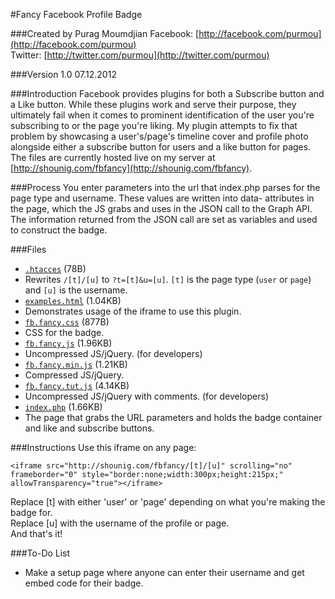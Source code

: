 #Fancy Facebook Profile Badge

###Created by Purag Moumdjian
Facebook: [http://facebook.com/purmou](http://facebook.com/purmou) <br>
Twitter: [http://twitter.com/purmou](http://twitter.com/purmou)
    
###Version 1.0
07.12.2012
    
###Introduction
Facebook provides plugins for both a Subscribe button and a Like button. While these plugins work and serve their purpose, they ultimately fail when it comes to prominent identification of the user you're subscribing to or the page you're liking. My plugin attempts to fix that problem by showcasing a user's/page's timeline cover and profile photo alongside either a subscribe button for users and a like button for pages. <br>
The files are currently hosted live on my server at [http://shounig.com/fbfancy](http://shounig.com/fbfancy).
    
###Process
You enter parameters into the url that index.php parses for the page type and username. These values are written into data- attributes in the page, which the JS grabs and uses in the JSON call to the Graph API. The information returned from the JSON call are set as variables and used to construct the badge.
  
###Files
- [`.htacces`](FBBadge/blob/master/.htaccess) (78B)
 - Rewrites `/[t]/[u]` to `?t=[t]&u=[u]`. `[t]` is the page type (`user` or `page`) and `[u]` is the username.
- [`examples.html`](FBBadge/blob/master/examples.html) (1.04KB)
 - Demonstrates usage of the iframe to use this plugin.
- [`fb.fancy.css`](FBBadge/blob/master/fb.fancy.css) (877B)
 - CSS for the badge.
- [`fb.fancy.js`](FBBadge/blob/master/fb.fancy.js) (1.96KB)
 - Uncompressed JS/jQuery. (for developers)
- [`fb.fancy.min.js`](FBBadge/blob/master/fb.fancy.min.js) (1.21KB)
 - Compressed JS/jQuery.
- [`fb.fancy.tut.js`](FBBadge/blob/master/fb.fancy.tut.js) (4.14KB)
 - Uncompressed JS/jQuery with comments. (for developers)
- [`index.php`](FBBadge/blob/master/index.php) (1.66KB)
 - The page that grabs the URL parameters and holds the badge container and like and subscribe buttons.
    
###Instructions
Use this iframe on any page:

    <iframe src="http://shounig.com/fbfancy/[t]/[u]" scrolling="no" frameborder="0" style="border:none;width:300px;height:215px;" allowTransparency="true"></iframe>
    
Replace [t] with either 'user' or 'page' depending on what you're making the badge for.<br>
Replace [u] with the username of the profile or page.<br>
And that's it!
    
###To-Do List
- Make a setup page where anyone can enter their username and get embed code for their badge.